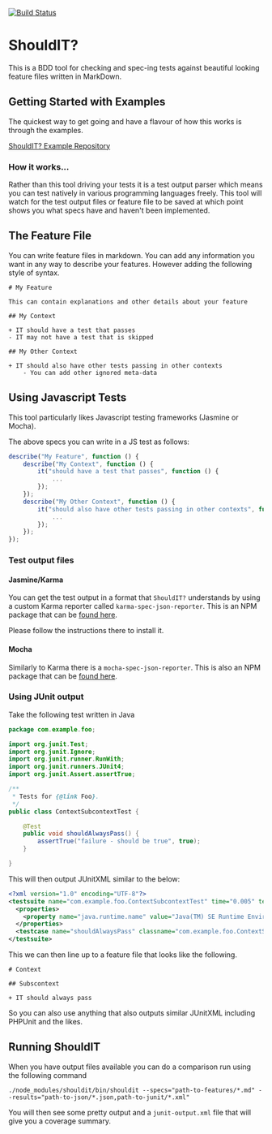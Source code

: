 [![Build Status](https://secure.travis-ci.org/bbc-sport/ShouldIT.png?branch=master)](http://travis-ci.org/bbc-sport/ShouldIT)

# ShouldIT?

This is a BDD tool for checking and spec-ing tests against beautiful looking feature files written in MarkDown.

## Getting Started with Examples

The quickest way to get going and have a flavour of how this works is through the examples.

[ShouldIT? Example Repository](https://github.com/bbc-sport/ShouldIT-Examples)

### How it works...

Rather than this tool driving your tests it is a test output parser which means you can test natively in various programming languages freely. This tool will watch for the test output files or feature file to be saved at which point shows you what specs have and haven't been implemented. 

## The Feature File

You can write feature files in markdown. You can add any information you want in any way to describe your features. However adding the following style of syntax.

```
# My Feature

This can contain explanations and other details about your feature

## My Context

+ IT should have a test that passes
- IT may not have a test that is skipped

## My Other Context

+ IT should also have other tests passing in other contexts
    - You can add other ignored meta-data
```
## Using Javascript Tests

This tool particularly likes Javascript testing frameworks (Jasmine or Mocha). 

The above specs you can write in a JS test as follows:


```javascript
describe("My Feature", function () {
    describe("My Context", function () {
        it("should have a test that passes", function () {
            ...
        });
    });
    describe("My Other Context", function () {
        it("should also have other tests passing in other contexts", function () {
            ...
        });
    });
});
```

### Test output files

#### Jasmine/Karma

You can get the test output in a format that `ShouldIT?` understands by using a custom Karma reporter called `karma-spec-json-reporter`. This is an NPM package that can be [found here](https://www.npmjs.org/package/karma-spec-json-reporter). 

Please follow the instructions there to install it.

#### Mocha

Similarly to Karma there is a `mocha-spec-json-reporter`. This is also an NPM package that can be [found here](https://www.npmjs.org/package/mocha-spec-json-reporter).

### Using JUnit output

Take the following test written in Java
```java
package com.example.foo;

import org.junit.Test;
import org.junit.Ignore;
import org.junit.runner.RunWith;
import org.junit.runners.JUnit4;
import org.junit.Assert.assertTrue;

/**
 * Tests for {@link Foo}.
 */
public class ContextSubcontextTest {

    @Test
    public void shouldAlwaysPass() {
        assertTrue("failure - should be true", true);
    }

}
```
This will then output JUnitXML similar to the below:

```xml
<?xml version="1.0" encoding="UTF-8"?>
<testsuite name="com.example.foo.ContextSubcontextTest" time="0.005" tests="1" errors="0" skipped="0" failures="0">
  <properties>
    <property name="java.runtime.name" value="Java(TM) SE Runtime Environment"/>
  </properties>
  <testcase name="shouldAlwaysPass" classname="com.example.foo.ContextSubcontextTest" time="0"/>
</testsuite>
```
This we can then line up to a feature file that looks like the following.

```
# Context

## Subscontext

+ IT should always pass
```
So you can also use anything that also outputs similar JUnitXML including PHPUnit and the likes.

## Running ShouldIT
 
When you have output files available you can do a comparison run using the following command
```
./node_modules/shouldit/bin/shouldit --specs="path-to-features/*.md" --results="path-to-json/*.json,path-to-junit/*.xml"
```

You will then see some pretty output and a `junit-output.xml` file that will give you a coverage summary.
